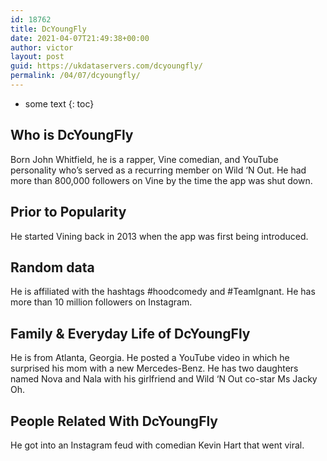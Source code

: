 ```yaml
---
id: 18762
title: DcYoungFly
date: 2021-04-07T21:49:38+00:00
author: victor
layout: post
guid: https://ukdataservers.com/dcyoungfly/
permalink: /04/07/dcyoungfly/
---
```


* some text
{: toc}


## Who is DcYoungFly



Born John Whitfield, he is a rapper, Vine comedian, and YouTube personality who&#8217;s served as a recurring member on Wild &#8216;N Out. He had more than 800,000 followers on Vine by the time the app was shut down.

                
                
                
## Prior to Popularity



He started Vining back in 2013 when the app was first being introduced.

                
                
                
## Random data



He is affiliated with the hashtags #hoodcomedy and #TeamIgnant. He has more than 10 million followers on Instagram.

                
                
                
## Family & Everyday Life of DcYoungFly



He is from Atlanta, Georgia. He posted a YouTube video in which he surprised his mom with a new Mercedes-Benz. He has two daughters named Nova and Nala with his girlfriend and Wild &#8216;N Out co-star Ms Jacky Oh. 

                
                
                
## People Related With DcYoungFly



He got into an Instagram feud with comedian Kevin Hart that went viral.

                
              
            
          
          
          